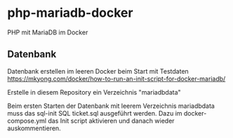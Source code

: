 # php-mariadb-docker
PHP mit MariaDB im Docker

## Datenbank

Datenbank erstellen im leeren Docker beim Start mit Testdaten
https://mkyong.com/docker/how-to-run-an-init-script-for-docker-mariadb/

Erstelle in diesem Repository ein Verzeichnis "mariadbdata"

Beim ersten Starten der Datenbank mit leerem Verzeichnis mariadbdata muss das sql-init SQL ticket.sql ausgeführt werden. Dazu im docker-compose.yml das Init script aktivieren und danach wieder auskommentieren.
